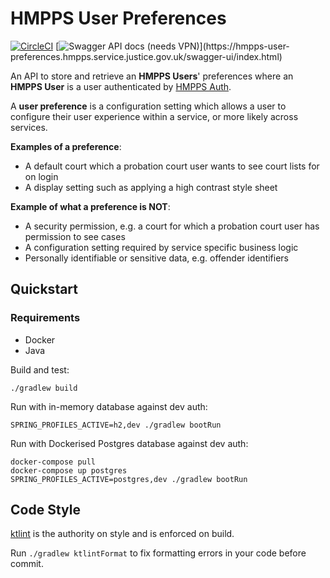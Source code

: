 # HMPPS User Preferences

[![CircleCI](https://circleci.com/gh/ministryofjustice/hmpps-user-preferences.svg?style=svg)](https://circleci.com/gh/ministryofjustice/hmpps-user-preferences)
[![Swagger API docs (needs VPN)](https://img.shields.io/badge/API_docs_(needs_VPN)-view-85EA2D.svg?logo=swagger)](https://hmpps-user-preferences.hmpps.service.justice.gov.uk/swagger-ui/index.html)

An API to store and retrieve an **HMPPS Users**' preferences where an **HMPPS User** is a user authenticated
by [HMPPS Auth](https://github.com/ministryofjustice/hmpps-auth).

A **user preference** is a configuration setting which allows a user to configure their user experience within a
service, or more likely across services.

**Examples of a preference**:

- A default court which a probation court user wants to see court lists for on login
- A display setting such as applying a high contrast style sheet

**Example of what a preference is NOT**:

- A security permission, e.g. a court for which a probation court user has permission to see cases
- A configuration setting required by service specific business logic
- Personally identifiable or sensitive data, e.g. offender identifiers

## Quickstart

### Requirements

- Docker
- Java

Build and test:

```
./gradlew build
```

Run with in-memory database against dev auth:

```
SPRING_PROFILES_ACTIVE=h2,dev ./gradlew bootRun
```

Run with Dockerised Postgres database against dev auth:

```
docker-compose pull
docker-compose up postgres
SPRING_PROFILES_ACTIVE=postgres,dev ./gradlew bootRun
```

## Code Style

[ktlint](https://github.com/pinterest/ktlint) is the authority on style and is enforced on build.

Run `./gradlew ktlintFormat` to fix formatting errors in your code before commit.
